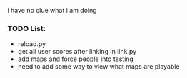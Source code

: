 i have no clue what i am doing
### TODO List:
- reload.py
- get all user scores after linking in link.py
- add maps and force people into testing
- need to add some way to view what maps are playable
